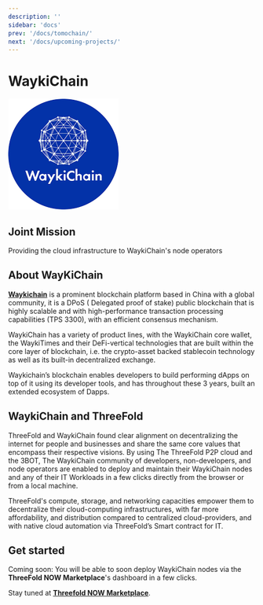 ```yaml
---
description: ''
sidebar: 'docs'
prev: '/docs/tomochain/'
next: '/docs/upcoming-projects/'
---
```



# WaykiChain

![](./img/waykichain1.png)


## Joint Mission

Providing the cloud infrastructure to WaykiChain's node operators

## About WayKiChain

**[Waykichain](https://www.waykichain.com/)** is a prominent blockchain platform based in China with a global community, it is a DPoS ( Delegated proof of stake) public blockchain that is highly scalable and with high-performance transaction processing capabilities (TPS 3300), with an efficient consensus mechanism.

WaykiChain has a variety of product lines, with the WaykiChain core wallet, the WaykiTimes and their DeFi-vertical technologies that are built within the core layer of blockchain, i.e. the crypto-asset backed stablecoin technology as well as its built-in decentralized exchange.

Waykichain’s blockchain enables developers to build performing dApps on top of it using its developer tools, and has throughout these 3 years, built an extended ecosystem of Dapps.

## WaykiChain and ThreeFold 

ThreeFold and WaykiChain found clear alignment on decentralizing the internet for people and businesses and share the same core values that encompass their respective visions.
By using The ThreeFold P2P cloud and the 3BOT, The WaykiChain community of developers, non-developers, and node operators are enabled to deploy and maintain their WaykiChain nodes and any of their IT Workloads in a few clicks directly from the browser or from a local machine. 

ThreeFold's compute, storage, and networking capacities empower them to decentralize their cloud-computing infrastructures, with far more affordability, and distribution compared to centralized cloud-providers, and with native cloud automation via ThreeFold’s Smart contract for IT.


## Get started

Coming soon:
You will be able to soon deploy WaykiChain nodes via the **ThreeFold NOW Marketplace**'s dashboard in a few clicks.

Stay tuned at **[Threefold NOW Marketplace](https://marketplace.threefold.io)**.